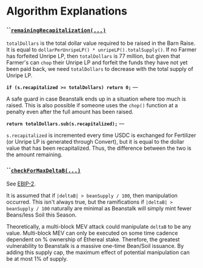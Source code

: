 # Algorithm Explanations

### **``**[**`remainingRecapitalization(...)`**](https://github.com/BeanstalkFarms/Beanstalk/blob/f0e29aae99ddca90085d8dfdc990cff88451d357/protocol/contracts/libraries/LibFertilizer.sol#L136) <a href="#remaining-capitalization" id="remaining-capitalization"></a>

`totalDollars` is the total dollar value required to be raised in the Barn Raise. It is equal to `dollarPerUnripeLP() * unripeLP().totalSupply()`. If no Farmer has forfeited Unripe LP, then `totalDollars` is 77 million, but given that Farmer's can `chop` their Unripe LP and forfeit the funds they have not yet been paid back, we need `totalDollars` to decrease with the total supply of Unripe LP.

**`if (s.recapitalized >= totalDollars) return 0;`** —

A safe guard in case Beanstalk ends up in a situation where too much is raised. This is also possible if someone uses the `chop()` function at a penalty even after the full amount has been raised.

**`return totalDollars.sub(s.recapitalized);`** —

&#x20;`s.recapitalized` is incremented every time USDC is exchanged for Fertilizer (or Unripe LP is generated through Convert), but it is equal to the dollar value that has been recapitalized. Thus, the difference between the two is the amount remaining.

### **``**[**`checkForMaxDeltaB(...)`**](https://github.com/BeanstalkFarms/Beanstalk/blob/ddf3869bcdf7f7802eabe83d6abeebdfc7b8d1ab/protocol/contracts/libraries/Oracle/LibCurveOracle.sol#L152) <a href="#check-for-max-deltab" id="check-for-max-deltab"></a>

See [EBIP-2](algorithm-explanations.md#remainingrecapitalization-...).

It is assumed that if `|deltaB| > beanSupply / 100`, then manipulation occurred. This isn't always true, but the ramifications if `|deltaB| > beanSupply / 100` naturally are minimal as Beanstalk will simply mint fewer Beans/less Soil this Season.

Theoretically, a multi-block MEV attack could manipulate `deltaB` to be any value. Multi-block MEV can only be executed on some time cadence dependent on % ownership of Ethereal stake. Therefore, the greatest vulnerability to Beanstalk is a massive one-time Bean/Soil issuance. By adding this supply cap, the maximum effect of potential manipulation can be at most 1% of supply.
